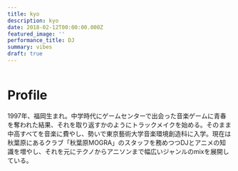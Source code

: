 ```yaml
---
title: kyo
description: kyo
date: 2018-02-12T00:00:00.000Z
featured_image: ''
performance_title: DJ
summary: vibes
draft: true
---
```

![]()

# Profile

1997年、福岡生まれ。中学時代にゲームセンターで出会った音楽ゲームに青春を奪われた結果、それを取り返すかのようにトラックメイクを始める。そのまま中高すべてを音楽に費やし、勢いで東京藝術大学音楽環境創造科に入学。現在は秋葉原にあるクラブ「秋葉原MOGRA」のスタッフを務めつつDJとアニメの知識を増やし、それを元にテクノからアニソンまで幅広いジャンルのmixを展開している。
